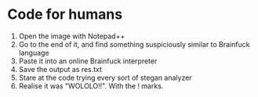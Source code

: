# Code for humans

1. Open the image with Notepad++
2. Go to the end of it, and find something suspiciously similar to Brainfuck language
3. Paste it into an online Brainfuck interpreter
4. Save the output as res.txt
5. Stare at the code trying every sort of stegan analyzer
6. Realise it was "WOLOLO!!". With the ! marks.